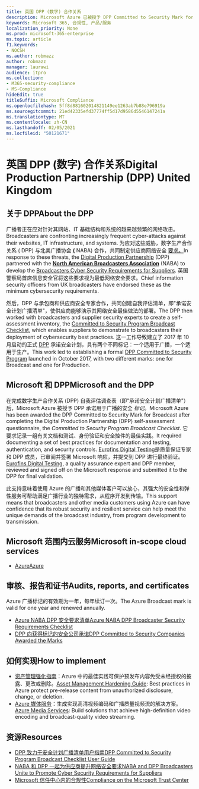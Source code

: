 ```yaml
---
title: 英国 DPP (数字) 合作关系
description: Microsoft Azure 已被授予 DPP Committed to Security Mark for Broadcast。
keywords: Microsoft 365, 合规性, 产品/服务
localization_priority: None
ms.prod: microsoft-365-enterprise
ms.topic: article
f1.keywords:
- NOCSH
ms.author: robmazz
author: robmazz
manager: laurawi
audience: itpro
ms.collection:
- M365-security-compliance
- MS-Compliance
hideEdit: true
titleSuffix: Microsoft Compliance
ms.openlocfilehash: 5ff8d881602014821149ee1263ab7b88e796919a
ms.sourcegitcommit: 21ed42335efd37774ff5d17d9586d5546147241a
ms.translationtype: MT
ms.contentlocale: zh-CN
ms.lasthandoff: 02/05/2021
ms.locfileid: "50121671"
---
```

# <a name="digital-production-partnership-dpp-united-kingdom"></a><span data-ttu-id="544ef-104">英国 DPP (数字) 合作关系</span><span class="sxs-lookup"><span data-stu-id="544ef-104">Digital Production Partnership (DPP) United Kingdom</span></span>

## <a name="about-the-dpp"></a><span data-ttu-id="544ef-105">关于 DPP</span><span class="sxs-lookup"><span data-stu-id="544ef-105">About the DPP</span></span>

<span data-ttu-id="544ef-106">广播者正在应对针对其网站、IT 基础结构和系统的越来越频繁的网络攻击。</span><span class="sxs-lookup"><span data-stu-id="544ef-106">Broadcasters are confronting increasingly frequent cyber-attacks against their websites, IT infrastructure, and systems.</span></span> <span data-ttu-id="544ef-107">为应对这些威胁，数字生产合作关系 [ (](https://www.thedpp.com/) DPP) 与北美广播协会 [**(**](https://nabanet.com/) NABA) 合作，共同制定供应商网络安全 [要求。](https://nabanet.com/wp-content/uploads/2017/08/NABA_DPP_CyberSecurity_Requirements_3.pdf)</span><span class="sxs-lookup"><span data-stu-id="544ef-107">In response to these threats, the [Digital Production Partnership](https://www.thedpp.com/) (DPP) partnered with the [**North American Broadcasters Association**](https://nabanet.com/) (NABA) to develop the [Broadcasters Cyber Security Requirements for Suppliers](https://nabanet.com/wp-content/uploads/2017/08/NABA_DPP_CyberSecurity_Requirements_3.pdf).</span></span> <span data-ttu-id="544ef-108">英国警察局首席信息安全官将这些要求视为最低网络安全要求。</span><span class="sxs-lookup"><span data-stu-id="544ef-108">Chief information security officers from UK broadcasters have endorsed these as the minimum cybersecurity requirements.</span></span>  
  
<span data-ttu-id="544ef-109">然后，DPP 与承包商和供应商安全专家合作，共同创建自我评估清单，即"[](https://dpp-assets.s3.amazonaws.com/wp-content/uploads/2017/10/CTS_BroadcastChecklist.xlsx)承诺安全计划广播清单"，使供应商能够演示其网络安全最佳做法的部署。</span><span class="sxs-lookup"><span data-stu-id="544ef-109">The DPP then worked with broadcasters and supplier security experts to create a self-assessment inventory, the [Committed to Security Program Broadcast Checklist](https://dpp-assets.s3.amazonaws.com/wp-content/uploads/2017/10/CTS_BroadcastChecklist.xlsx), which enables suppliers to demonstrate to broadcasters their deployment of cybersecurity best practices.</span></span> <span data-ttu-id="544ef-110">这一工作导致建立了 2017 年 10 月启动的正式 [DPP](https://www.thedpp.com/tech/security/committed-to-security/) 承诺安全计划，具有两个不同标记：一个适用于广播，一个适用于生产。</span><span class="sxs-lookup"><span data-stu-id="544ef-110">This work led to establishing a formal [DPP Committed to Security Program](https://www.thedpp.com/tech/security/committed-to-security/) launched in October 2017, with two different marks: one for Broadcast and one for Production.</span></span>

## <a name="microsoft-and-the-dpp"></a><span data-ttu-id="544ef-111">Microsoft 和 DPP</span><span class="sxs-lookup"><span data-stu-id="544ef-111">Microsoft and the DPP</span></span>

<span data-ttu-id="544ef-112">在完成数字生产合作关系 (DPP) 自我评估调查表（即"承诺安全计划广播清单"）后，Microsoft Azure 被授予 DPP 承诺用于广播的安全 *标记。*</span><span class="sxs-lookup"><span data-stu-id="544ef-112">Microsoft Azure has been awarded the DPP Committed to Security Mark for Broadcast after completing the Digital Production Partnership (DPP) self-assessment questionnaire, the *Committed to Security Program Broadcast Checklist*.</span></span> <span data-ttu-id="544ef-113">它要求记录一组有关文档和测试、身份验证和安全控件的最佳实践。</span><span class="sxs-lookup"><span data-stu-id="544ef-113">It required documenting a set of best practices for documentation and testing, authentication, and security controls.</span></span> <span data-ttu-id="544ef-114">[Eurofins Digital Testing](https://www.eurofins-digitaltesting.com/)是质量保证专家和 DPP 成员，已审阅并签署 Microsoft 响应，并提交到 DPP 进行最终验证。</span><span class="sxs-lookup"><span data-stu-id="544ef-114">[Eurofins Digital Testing](https://www.eurofins-digitaltesting.com/), a quality assurance expert and DPP member, reviewed and signed off on the Microsoft response and submitted it to the DPP for final validation.</span></span>  
  
<span data-ttu-id="544ef-115">此支持意味着使用 Azure 的广播和其他媒体客户可以放心，其强大的安全性和弹性服务可帮助满足广播行业的独特需求，从程序开发到传输。</span><span class="sxs-lookup"><span data-stu-id="544ef-115">This support means that broadcasters and other media customers using Azure can have confidence that its robust security and resilient service can help meet the unique demands of the broadcast industry, from program development to transmission.</span></span>

## <a name="microsoft-in-scope-cloud-services"></a><span data-ttu-id="544ef-116">Microsoft 范围内云服务</span><span class="sxs-lookup"><span data-stu-id="544ef-116">Microsoft in-scope cloud services</span></span>

- [<span data-ttu-id="544ef-117">Azure</span><span class="sxs-lookup"><span data-stu-id="544ef-117">Azure</span></span>](https://aka.ms/AzureCompliance)

## <a name="audits-reports-and-certificates"></a><span data-ttu-id="544ef-118">审核、报告和证书</span><span class="sxs-lookup"><span data-stu-id="544ef-118">Audits, reports, and certificates</span></span>

<span data-ttu-id="544ef-119">Azure 广播标记的有效期为一年，每年续订一次。</span><span class="sxs-lookup"><span data-stu-id="544ef-119">The Azure Broadcast mark is valid for one year and renewed annually.</span></span>

- [<span data-ttu-id="544ef-120">Azure NABA DPP 安全要求清单</span><span class="sxs-lookup"><span data-stu-id="544ef-120">Azure NABA DPP Broadcaster Security Requirements Checklist</span></span>](https://aka.ms/Azure-CTS-Broadcast-Checklist)
- [<span data-ttu-id="544ef-121">DPP 向获得标记的安全公司承诺</span><span class="sxs-lookup"><span data-stu-id="544ef-121">DPP Committed to Security Companies Awarded the Marks</span></span>](https://aka.ms/Azure-Asset-Mgmt)

## <a name="how-to-implement"></a><span data-ttu-id="544ef-122">如何实现</span><span class="sxs-lookup"><span data-stu-id="544ef-122">How to implement</span></span>

- <span data-ttu-id="544ef-123">[资产管理强化指南](https://aka.ms/Azure-Asset-Mgmt)：Azure 中的最佳实践可保护预发布内容免受未经授权的披露、更改或删除。</span><span class="sxs-lookup"><span data-stu-id="544ef-123">[Asset Management Hardening Guide](https://aka.ms/Azure-Asset-Mgmt): Best practices in Azure protect pre-release content from unauthorized disclosure, change, or deletion.</span></span>
- <span data-ttu-id="544ef-124">[Azure 媒体服务](/azure/media-services/)：生成实现高清视频编码和广播质量视频流的解决方案。</span><span class="sxs-lookup"><span data-stu-id="544ef-124">[Azure Media Services](/azure/media-services/): Build solutions that achieve high-definition video encoding and broadcast-quality video streaming.</span></span>

## <a name="resources"></a><span data-ttu-id="544ef-125">资源</span><span class="sxs-lookup"><span data-stu-id="544ef-125">Resources</span></span>

- [<span data-ttu-id="544ef-126">DPP 致力于安全计划广播清单用户指南</span><span class="sxs-lookup"><span data-stu-id="544ef-126">DPP Committed to Security Program Broadcast Checklist User Guide</span></span>](https://dpp-assets.s3.amazonaws.com/wp-content/uploads/2017/10/CTS_BroadcastChecklistUserGuide.pdf)
- [<span data-ttu-id="544ef-127">NABA 和 DPP 一起为供应商提升网络安全要求</span><span class="sxs-lookup"><span data-stu-id="544ef-127">NABA and DPP Broadcasters Unite to Promote Cyber Security Requirements for Suppliers</span></span>](https://nabanet.com/wp-content/uploads/2017/08/NABAcaster-Issue_26.pdf)
- [<span data-ttu-id="544ef-128">Microsoft 信任中心内的合规性</span><span class="sxs-lookup"><span data-stu-id="544ef-128">Compliance on the Microsoft Trust Center</span></span>](https://www.microsoft.com/trust-center/compliance/compliance-overview)
